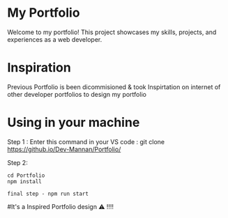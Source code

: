 # My Portfolio
Welcome to my portfolio! This project showcases my skills, projects, and experiences as a web developer.

# Inspiration

Previous Portfolio is been dicommisioned & took Inspirtation on internet of other developer portfolios to design my portfolio 

# Using in your machine

Step 1 :
  Enter this command in your VS code :
  git clone https://github.io/Dev-Mannan/Portfolio/

Step 2:

    cd Portfolio 
    npm install

    final step - npm run start

#It's a Inspired Portfolio design ⚠ !!!!

